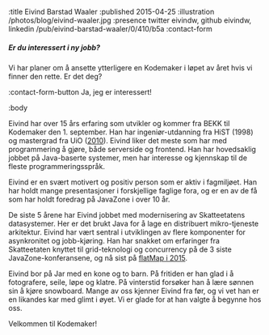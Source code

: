 :title Eivind Barstad Waaler
:published 2015-04-25
:illustration /photos/blog/eivind-waaler.jpg
:presence twitter eivindw, github eivindw, linkedin /pub/eivind-barstad-waaler/0/410/b5a
:contact-form

##### Er du interessert i ny jobb?

Vi har planer om å ansette ytterligere en Kodemaker i løpet av året hvis vi
finner den rette. Er det deg?

:contact-form-button Ja, jeg er interessert!

:body

Eivind har over 15 års erfaring som utvikler og kommer fra BEKK til Kodemaker den 1. september. Han har ingeniør-utdanning fra HiST (1998) og mastergrad fra UiO ([2010](https://www.duo.uio.no/bitstream/handle/10852/8712/Waaler.pdf?sequence=1&isAllowed=y)). Eivind liker det meste som har med programmering å gjøre, både serverside og frontend. Han har hovedsaklig jobbet på Java-baserte systemer, men har interesse og kjennskap til de fleste programmeringsspråk.

Eivind er en svært motivert og positiv person som er aktiv i fagmiljøet. Han har holdt mange presentasjoner i forskjellige faglige fora, og er en av de få som har holdt foredrag på JavaZone i over 10 år.

De siste 5 årene har Eivind jobbet med modernisering av Skatteetatens datasystemer. Her er det brukt Java for å lage en distribuert mikro-tjeneste arkitektur. Eivind har vært sentral i utviklingen av flere komponenter for asynkronitet og jobb-kjøring. Han har snakket om erfaringer fra Skatteetaten knyttet til grid-teknologi og concurrency på de 3 siste JavaZone-konferansene, og nå sist på [flatMap i 2015](http://2015.flatmap.no/waaler.html#session).

Eivind bor på Jar med en kone og to barn. På fritiden er han glad i å fotografere, seile, løpe og klatre. På vinterstid forsøker han å lære sønnen sin å kjøre snowboard. Mange av oss kjenner Eivind fra før, og vi vet han er en likandes kar med glimt i øyet. Vi er glade for at han valgte å begynne hos oss.

Velkommen til Kodemaker!


